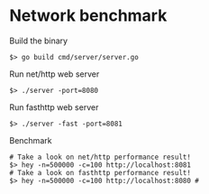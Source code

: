 # Network benchmark

Build the binary

```
$> go build cmd/server/server.go
```

Run net/http web server

```
$> ./server -port=8080
```

Run fasthttp web server

```
$> ./server -fast -port=8081
```

Benchmark

```
# Take a look on net/http performance result!
$> hey -n=500000 -c=100 http://localhost:8081
# Take a look on fasthttp performance result!
$> hey -n=500000 -c=100 http://localhost:8080 #
```
